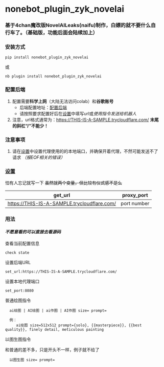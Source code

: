 # nonebot_plugin_zyk_novelai

### 基于4chan魔改版NovelAILeaks(naifu)制作，白嫖的就不要什么自行车了。（基础版，功能后面会陆续加上）

### 安装方式
```
pip install nonebot_plugin_zyk_novelai
```
或
```
nb plugin install nonebot_plugin_zyk_novelai
```

### 配置后端
1. 配置需要**科学上网**（大陆无法访问colab）和**谷歌账号**
   - 后端配置地址：[配置后端](https://colab.research.google.com/drive/1_Ma71L6uGbtt6UQyA3FjqW2lcZ5Bjck-)
   - 请按照要求配置好后在[设置](nonebot_plugin_zyk_novelai/config.py)中填写url或*使用指令发送给机器人*
2. 注意，url格式通常为：https://THIS-IS-A-SAMPLE.trycloudflare.com/ **末尾的斜杠“/”不能少！**

### 注意事项
1. 请在[设置](nonebot_plugin_zyk_novelai/config.py)中设置代理使用的的本地端口，并确保开着代理，不然可能发送不了请求 *（报EOF相关的错误）*

### [设置](nonebot_plugin_zyk_novelai/config.py)
怕有人忘记就写一下 ~~虽然就两个变量，但比较有仪式感不是么~~

|                   get_url                    | proxy_port  |
|:--------------------------------------------:|:-----------:|
| https://THIS-IS-A-SAMPLE.trycloudflare.com/  | port number |

### 用法
#### *不愿意看的可以直接去看源码*

查看当前配置信息
```
check state
```

设置后端URL
```
set_url:https://THIS-IS-A-SAMPLE.trycloudflare.com/
```

设置本地代理端口
```
set_port:8080
```

普通绘图指令

      ai绘图 | AI绘图 | ai作图 | AI作图 size= prompt=

      例：
         ai绘图 size=512x512 prompt={solo}, {{masterpiece}}, {{best quality}}, finely detail, meticulous painting

以图生图指令

和普通的差不多，只是开头不一样，例子就不给了

      以图生图 size= prompt=
